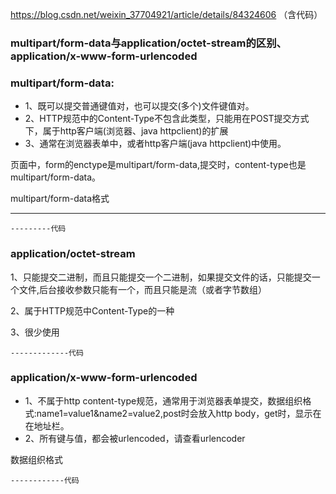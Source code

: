  https://blog.csdn.net/weixin_37704921/article/details/84324606 （含代码）

### multipart/form-data与application/octet-stream的区别、application/x-www-form-urlencoded

### multipart/form-data:

- 1、既可以提交普通键值对，也可以提交(多个)文件键值对。
- 2、HTTP规范中的Content-Type不包含此类型，只能用在POST提交方式下，属于http客户端(浏览器、java httpclient)的扩展
- 3、通常在浏览器表单中，或者http客户端(java httpclient)中使用。

页面中，form的enctype是multipart/form-data,提交时，content-type也是multipart/form-data。

multipart/form-data格式

--------

```
---------代码
```

### application/octet-stream

1、只能提交二进制，而且只能提交一个二进制，如果提交文件的话，只能提交一个文件,后台接收参数只能有一个，而且只能是流（或者字节数组）

2、属于HTTP规范中Content-Type的一种

3、很少使用

```
-------------代码
```

### application/x-www-form-urlencoded

- 1、不属于http content-type规范，通常用于浏览器表单提交，数据组织格式:name1=value1&name2=value2,post时会放入http body，get时，显示在在地址栏。
- 2、所有键与值，都会被urlencoded，请查看urlencoder

数据组织格式

```
------------代码
```

